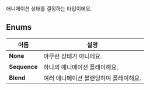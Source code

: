 
애니메이션 상태를 결정하는 타입이에요. 
## **Enums**

 **이름** | **설명** |
 --- | --- |
**None** |아무런 상태가 아니에요. |
**Sequence** |하나의 애니메이션 플레이해요. |
**Blend** |여러 애니메이션 블랜딩하여 플레이해요. |
